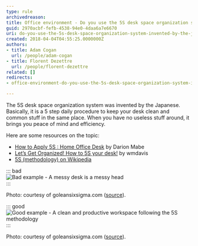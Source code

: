 ```yaml
---
type: rule
archivedreason: 
title: Office environment - Do you use the 5S desk space organization system invented by the Japanese?
guid: 2970acbf-fefb-4538-94e0-4daa6a7e6670
uri: do-you-use-the-5s-desk-space-organization-system-invented-by-the-japanese
created: 2018-04-04T04:55:25.0000000Z
authors:
- title: Adam Cogan
  url: /people/adam-cogan
- title: Florent Dezettre
  url: /people/florent-dezettre
related: []
redirects:
- office-environment-do-you-use-the-5s-desk-space-organization-system-invented-by-the-japanese

---
```


The 5S desk space organization system was invented by the Japanese. Basically, it is a 5 step daily procedure to keep your desk clean and common stuff in the same place. When you have no useless stuff around, it brings you peace of mind and efficiency.

<!--endintro-->

Here are some resources on the topic:

* [How to Apply 5S : Home Office Desk](https://goleansixsigma.com/apply-5s-home-office-desk/) by Darion Mabe
* [Let’s Get Organized! How to 5S your desk!](https://blogs.mtu.edu/improvement/2011/08/17/let%e2%80%99s-get-organized-how-to-5s-your-desk/) by wmdavis
* [5S (methodology) on Wikipedia](https://en.wikipedia.org/wiki/5S_%28methodology%29)





::: bad  
![Bad example - A messy desk is a messy head](Apply-5S\_Desk-01\_GoLeanSixSigma.com\_.jpg)  
:::

Photo: courtesy of goleansixsigma.com ([source](https://goleansixsigma.com/apply-5s-home-office-desk/)).


 

::: good  
![Good example - A clean and productive workspace following the 5S methodology](Apply-5S\_Desk-04\_GoLeanSixSigma.com\_.jpg)  
:::

Photo: courtesy of goleansixsigma.com ([source](https://goleansixsigma.com/apply-5s-home-office-desk/)).
